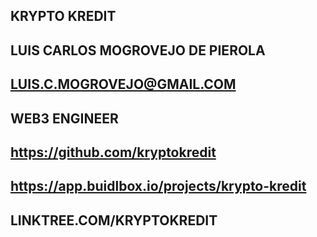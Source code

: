 ## KRYPTO KREDIT

## LUIS CARLOS MOGROVEJO DE PIEROLA

## LUIS.C.MOGROVEJO@GMAIL.COM

## WEB3 ENGINEER

## https://github.com/kryptokredit

## https://app.buidlbox.io/projects/krypto-kredit

## LINKTREE.COM/KRYPTOKREDIT
